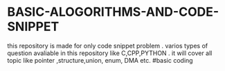# BASIC-ALOGORITHMS-AND-CODE-SNIPPET
this repository  is made for only code snippet problem . varios types of question avaliable in this repository like C,CPP,PYTHON . it  will cover all topic like pointer ,structure,union, enum, DMA etc.
#basic coding
